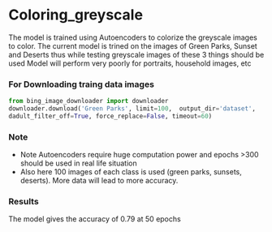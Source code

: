# Coloring_greyscale
The model is trained using Autoencoders to colorize the greyscale images to color.
The current model is trined on the images of Green Parks, Sunset and Deserts thus while testing greyscale images of these 3 things should be used
Model will perform very poorly for portraits, household images, etc

### For Downloading traing data images
```python
from bing_image_downloader import downloader
downloader.download('Green Parks', limit=100,  output_dir='dataset',
dadult_filter_off=True, force_replace=False, timeout=60)
```

### Note
- Note Autoencoders require huge computation power and epochs >300 should be used in real life situation
- Also here 100 images of each class is used (green parks, sunsets, deserts). More data will lead to more accuracy.

### Results
The model gives the accuracy of 0.79 at 50 epochs


